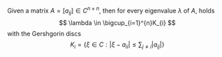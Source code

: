 Given a matrix $A= [a_{ij}]\in C^{n\times n}$, then for every eigenvalue $\lambda$ of $A$, holds
$$
\lambda \in \bigcup_{i=1}^{n}K_{i}
$$
with the Gershgorin discs
$$
K_{i}= \left\{ \xi \in C:\lvert \xi-a_{ii} \rvert \leq \sum_{j\neq i}\lvert a_{ij} \rvert  \right\}
$$

